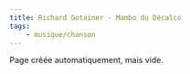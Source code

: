 ```yaml
---
title: Richard Gotainer - Mambo du Décalco
tags:
    - musique/chanson
---
```


Page créée automatiquement, mais vide.
